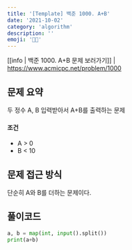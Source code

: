 ```yaml
---
title: '[Template] 백준 1000. A+B'
date: '2021-10-02'
category: 'algorithm'
description: ''
emoji: '👨‍💻'
---
```


[[info | 백준 1000. A+B 문제 보러가기]]
| https://www.acmicpc.net/problem/1000

## 문제 요약

두 정수 A, B 입력받아서 A+B를 출력하는 문제

#### 조건

- A > 0
- B < 10

## 문제 접근 방식

단순히 A와 B를 더하는 문제이다. 

## 풀이코드

```python
a, b = map(int, input().split())
print(a+b)
```